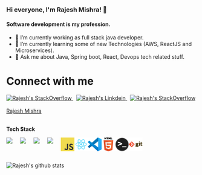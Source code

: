 ### Hi everyone, I'm Rajesh Mishra! 👋

#### Software development is my profession.

- 🔭 I’m currently working as full stack java developer.
- 🌱 I’m currently learning some of new Technologies (AWS, ReactJS and Microservices).
- 💬 Ask me about Java, Spring boot, React, Devops tech related stuff.

# Connect with me
<a href="https://dev.to/rajesh1761" rel="nofollow">
  <img alt="Rajesh's StackOverflow" width="22px" src="https://d2fltix0v2e0sb.cloudfront.net/dev-badge.svg" data-canonical-src="https://d2fltix0v2e0sb.cloudfront.net/dev-badge.svg" style="max-width:100%;">
</a> &nbsp;
<a href="https://www.linkedin.com/in/rajesh-mishra/" rel="nofollow">
  <img alt="Rajesh's Linkdein" width="22px" src="https://cdn.jsdelivr.net/npm/simple-icons@v3/icons/linkedin.svg" data-canonical-src="https://cdn.jsdelivr.net/npm/simple-icons@v3/icons/linkedin.svg" style="max-width:100%;">
</a> &nbsp;
<a href="https://stackoverflow.com/story/rajesh1761" rel="nofollow">
  <img alt="Rajesh's StackOverflow" width="22px" src="https://cdn.jsdelivr.net/npm/simple-icons@v3/icons/stackoverflow.svg" data-canonical-src="https://cdn.jsdelivr.net/npm/simple-icons@v3/icons/stackoverflow.svg" style="max-width:100%;">
</a> &nbsp;

<div class="badge-base LI-profile-badge" data-locale="en_US" data-size="medium" data-theme="light" data-type="VERTICAL" data-vanity="rajesh-mishra" data-version="v1"><a class="badge-base__link LI-simple-link" href="https://in.linkedin.com/in/rajesh-mishra?trk=profile-badge">Rajesh Mishra</a></div>

<br/>

<b>Tech Stack</b>

  <img align="left" width="36px" src="https://cdn.jsdelivr.net/npm/simple-icons@3.13.0/icons/java.svg" data-canonical-src="https://cdn.jsdelivr.net/npm/simple-icons@3.13.0/icons/java.svg" style="max-width:100%;"/>
    <img align="left" width="36px" src="https://cdn.jsdelivr.net/npm/simple-icons@3.13.0/icons/kubernetes.svg" data-canonical-src="https://cdn.jsdelivr.net/npm/simple-icons@3.13.0/icons/kubernetes.svg" style="max-width:100%;"/>
     <img align="left" width="36px" src="https://cdn.jsdelivr.net/npm/simple-icons@3.13.0/icons/spring.svg" data-canonical-src="https://cdn.jsdelivr.net/npm/simple-icons@3.13.0/icons/spring.svg" style="max-width:100%;"/>
          <img align="left" width="36px" src="https://cdn.jsdelivr.net/npm/simple-icons@3.13.0/icons/intellijidea.svg" data-canonical-src="https://cdn.jsdelivr.net/npm/simple-icons@3.13.0/icons/intellijidea.svg" style="max-width:100%;"/>
     
    
  
<img align="left" width="36px" src="https://raw.githubusercontent.com/github/explore/80688e429a7d4ef2fca1e82350fe8e3517d3494d/topics/javascript/javascript.png" />
<img align="left" width="36px" src="https://raw.githubusercontent.com/github/explore/80688e429a7d4ef2fca1e82350fe8e3517d3494d/topics/react/react.png" />

<img align="left" alt="Visual Studio Code" width="36px" src="https://raw.githubusercontent.com/github/explore/80688e429a7d4ef2fca1e82350fe8e3517d3494d/topics/visual-studio-code/visual-studio-code.png" />
<img align="left" width="36px" src="https://raw.githubusercontent.com/github/explore/80688e429a7d4ef2fca1e82350fe8e3517d3494d/topics/html/html.png" />
<img align="left" width="36px" src="https://raw.githubusercontent.com/github/explore/80688e429a7d4ef2fca1e82350fe8e3517d3494d/topics/terminal/terminal.png" />
<img align="left" width="36px" src="https://raw.githubusercontent.com/github/explore/80688e429a7d4ef2fca1e82350fe8e3517d3494d/topics/git/git.png" />


<br>
<br/>
<br>


![Rajesh's github stats](https://github-readme-stats.vercel.app/api?username=Rajesh1761&count_private=true&theme=cobalt&show_icons=true)
